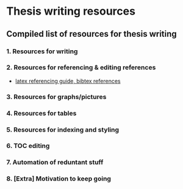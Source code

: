 # Thesis writing resources
## Compiled list of  resources for thesis writing 
### 1. Resources for writing
### 2. Resources for referencing & editing references 
* [latex referencing guide, bibtex references](https://web.uri.edu/engineering/student-support/thesisguide/bibliography/) 
### 3. Resources for graphs/pictures

### 4. Resources for tables

### 5. Resources for indexing and styling

### 6. TOC editing

### 7. Automation of reduntant stuff

### 8. [Extra] Motivation to keep going 
